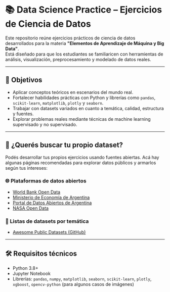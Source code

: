 # 📚 Data Science Practice – Ejercicios de Ciencia de Datos

Este repositorio reúne ejercicios prácticos de ciencia de datos desarrollados para la materia **"Elementos de Aprendizaje de Máquina y Big Data"**.  
Está diseñado para que los estudiantes se familiaricen con herramientas de análisis, visualización, preprocesamiento y modelado de datos reales.

---

## 🎯 Objetivos

- Aplicar conceptos teóricos en escenarios del mundo real.
- Fortalecer habilidades prácticas con Python y librerías como `pandas`, `scikit-learn`, `matplotlib`, `plotly` y `seaborn`.
- Trabajar con datasets variados en cuanto a temática, calidad, estructura y fuentes.
- Explorar problemas reales mediante técnicas de machine learning supervisado y no supervisado.

---

## 🔎 ¿Querés buscar tu propio dataset?

Podés desarrollar tus propios ejercicios usando fuentes abiertas. Acá hay algunas páginas recomendadas para explorar datos públicos y armarlos según tus intereses:

### 🌐 Plataformas de datos abiertos
- [World Bank Open Data](https://data.worldbank.org/)  
- [Ministerio de Economía de Argentina](https://www.economia.gob.ar/datos/)  
- [Portal de Datos Abiertos de Argentina](https://www.datos.gob.ar/dataset?groups=econ)  
- [NASA Open Data](https://data.nasa.gov/dataset/)

### 🧠 Listas de datasets por temática
- [Awesome Public Datasets (GitHub)](https://github.com/awesomedata/awesome-public-datasets)

---

## 🛠 Requisitos técnicos

- Python 3.8+
- Jupyter Notebook
- Librerías: `pandas`, `numpy`, `matplotlib`, `seaborn`, `scikit-learn`, `plotly`, `xgboost`, `opencv-python` (para algunos casos de imágenes)
